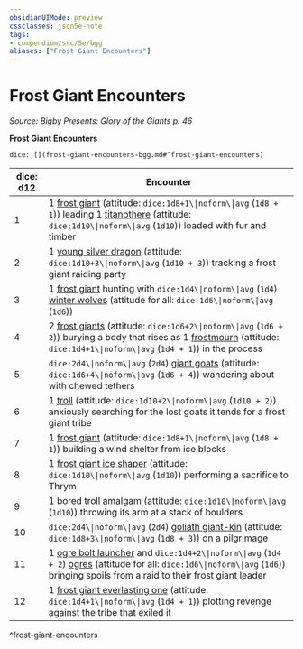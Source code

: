 ```yaml
---
obsidianUIMode: preview
cssclasses: json5e-note
tags:
- compendium/src/5e/bgg
aliases: ["Frost Giant Encounters"]
---
```

# Frost Giant Encounters
*Source: Bigby Presents: Glory of the Giants p. 46* 

**Frost Giant Encounters**

`dice: [](frost-giant-encounters-bgg.md#^frost-giant-encounters)`

| dice: d12 | Encounter |
|-----------|-----------|
| 1 | 1 [frost giant](2-Mechanics/CLI/bestiary/giant/frost-giant.md) (attitude: `dice:1d8+1\\|noform\\|avg` (`1d8 + 1`)) leading 1 [titanothere](2-Mechanics/CLI/bestiary/beast/titanothere-bgg.md) (attitude: `dice:1d10\\|noform\\|avg` (`1d10`)) loaded with fur and timber |
| 2 | 1 [young silver dragon](2-Mechanics/CLI/bestiary/dragon/young-silver-dragon.md) (attitude: `dice:1d10+3\\|noform\\|avg` (`1d10 + 3`)) tracking a frost giant raiding party |
| 3 | 1 [frost giant](2-Mechanics/CLI/bestiary/giant/frost-giant.md) hunting with `dice:1d4\\|noform\\|avg` (`1d4`) [winter wolves](2-Mechanics/CLI/bestiary/monstrosity/winter-wolf.md) (attitude for all: `dice:1d6\\|noform\\|avg` (`1d6`)) |
| 4 | 2 [frost giants](2-Mechanics/CLI/bestiary/giant/frost-giant.md) (attitude: `dice:1d6+2\\|noform\\|avg` (`1d6 + 2`)) burying a body that rises as 1 [frostmourn](2-Mechanics/CLI/bestiary/undead/frostmourn-bgg.md) (attitude: `dice:1d4+1\\|noform\\|avg` (`1d4 + 1`)) in the process |
| 5 | `dice:2d4\\|noform\\|avg` (`2d4`) [giant goats](2-Mechanics/CLI/bestiary/beast/giant-goat.md) (attitude: `dice:1d6+4\\|noform\\|avg` (`1d6 + 4`)) wandering about with chewed tethers |
| 6 | 1 [troll](2-Mechanics/CLI/bestiary/giant/troll.md) (attitude: `dice:1d10+2\\|noform\\|avg` (`1d10 + 2`)) anxiously searching for the lost goats it tends for a frost giant tribe |
| 7 | 1 [frost giant](2-Mechanics/CLI/bestiary/giant/frost-giant.md) (attitude: `dice:1d8+1\\|noform\\|avg` (`1d8 + 1`)) building a wind shelter from ice blocks |
| 8 | 1 [frost giant ice shaper](2-Mechanics/CLI/bestiary/giant/frost-giant-ice-shaper-bgg.md) (attitude: `dice:1d10\\|noform\\|avg` (`1d10`)) performing a sacrifice to Thrym |
| 9 | 1 bored [troll amalgam](2-Mechanics/CLI/bestiary/giant/troll-amalgam-bgg.md) (attitude: `dice:1d10\\|noform\\|avg` (`1d10`)) throwing its arm at a stack of boulders |
| 10 | `dice:2d4\\|noform\\|avg` (`2d4`) [goliath giant-kin](2-Mechanics/CLI/bestiary/humanoid/goliath-giant-kin-bgg.md) (attitude: `dice:1d8+3\\|noform\\|avg` (`1d8 + 3`)) on a pilgrimage |
| 11 | 1 [ogre bolt launcher](2-Mechanics/CLI/bestiary/giant/ogre-bolt-launcher-mpmm.md) and `dice:1d4+2\\|noform\\|avg` (`1d4 + 2`) [ogres](2-Mechanics/CLI/bestiary/giant/ogre.md) (attitude for all: `dice:1d6\\|noform\\|avg` (`1d6`)) bringing spoils from a raid to their frost giant leader |
| 12 | 1 [frost giant everlasting one](2-Mechanics/CLI/bestiary/giant/frost-giant-everlasting-one-mpmm.md) (attitude: `dice:1d4+1\\|noform\\|avg` (`1d4 + 1`)) plotting revenge against the tribe that exiled it |
^frost-giant-encounters